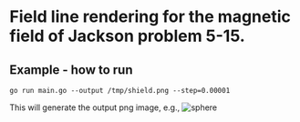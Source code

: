 # Field line rendering for the magnetic field of Jackson problem 5-15.
## Example - how to run
```
go run main.go --output /tmp/shield.png --step=0.00001
```

This will generate the output png image, e.g.,
![sphere](https://github.com/euphoricrhino/jackson-em-notes/assets/107862003/ce792c32-f3b4-40d4-8589-63227bafe899)
